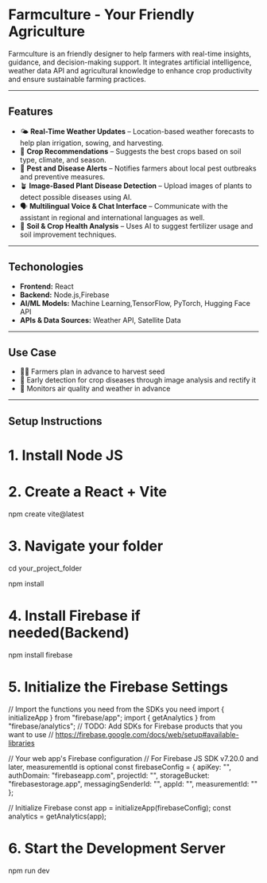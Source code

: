 # Farmculture - Your Friendly Agriculture

Farmculture is an friendly designer to help farmers with real-time insights, guidance, and decision-making support. It integrates artificial intelligence, weather data API and agricultural knowledge to enhance crop productivity and ensure sustainable farming practices.


---

## Features

- 🌤️ **Real-Time Weather Updates** – Location-based weather forecasts to help plan irrigation, sowing, and harvesting.
- 🌾 **Crop Recommendations** – Suggests the best crops based on soil type, climate, and season.
- 🐛 **Pest and Disease Alerts** – Notifies farmers about local pest outbreaks and preventive measures.
- 🪴 **Image-Based Plant Disease Detection** – Upload images of plants to detect possible diseases using AI.
- 🗣️ **Multilingual Voice & Chat Interface** – Communicate with the assistant in regional and international languages as well.
- 🌱 **Soil & Crop Health Analysis** – Uses AI to suggest fertilizer usage and soil improvement techniques.

---

## Techonologies

- **Frontend:** React
- **Backend:** Node.js,Firebase
- **AI/ML Models:** Machine Learning,TensorFlow, PyTorch, Hugging Face API
- **APIs & Data Sources:** Weather API, Satellite Data

---

## Use Case

- 🧑‍🌾 Farmers plan in advance to harvest seed
- 🌾 Early detection for crop diseases through image analysis and rectify it
- 🧪 Monitors air quality and weather in advance

---



##  Setup Instructions
# 1. Install Node JS
# 2. Create a React + Vite
npm create vite@latest
# 3. Navigate your folder
cd your_project_folder

npm install
# 4. Install Firebase if needed(Backend)
npm install firebase
# 5. Initialize the Firebase Settings
// Import the functions you need from the SDKs you need
import { initializeApp } from "firebase/app";
import { getAnalytics } from "firebase/analytics";
// TODO: Add SDKs for Firebase products that you want to use
// https://firebase.google.com/docs/web/setup#available-libraries

// Your web app's Firebase configuration
// For Firebase JS SDK v7.20.0 and later, measurementId is optional
const firebaseConfig = {
  apiKey: "",
  authDomain: "firebaseapp.com",
  projectId: "",
  storageBucket: "firebasestorage.app",
  messagingSenderId: "",
  appId: "",
  measurementId: ""
};

// Initialize Firebase
const app = initializeApp(firebaseConfig);
const analytics = getAnalytics(app);
# 6. Start the Development Server
npm run dev
